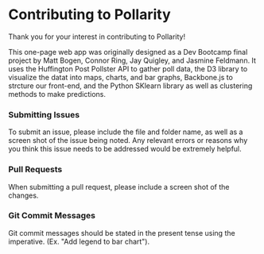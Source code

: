 # Contributing to Pollarity

Thank you for your interest in contributing to Pollarity!

This one-page web app was originally designed as a Dev Bootcamp final project by Matt Bogen, Connor Ring, Jay Quigley, and Jasmine Feldmann. It uses the Huffington Post Pollster API to gather poll data, the D3 library to visualize the datat into maps, charts, and bar graphs, Backbone.js to strcture our front-end, and the Python SKlearn library as well as clustering methods to make predictions.

### Submitting Issues

To submit an issue, please include the file and folder name, as well as a screen shot of the issue being noted. Any relevant errors or reasons why you think this issue needs to be addressed would be extremely helpful.

### Pull Requests

When submitting a pull request, please include a screen shot of the changes.

### Git Commit Messages

Git commit messages should be stated in the present tense using the imperative. (Ex. "Add legend to bar chart").



